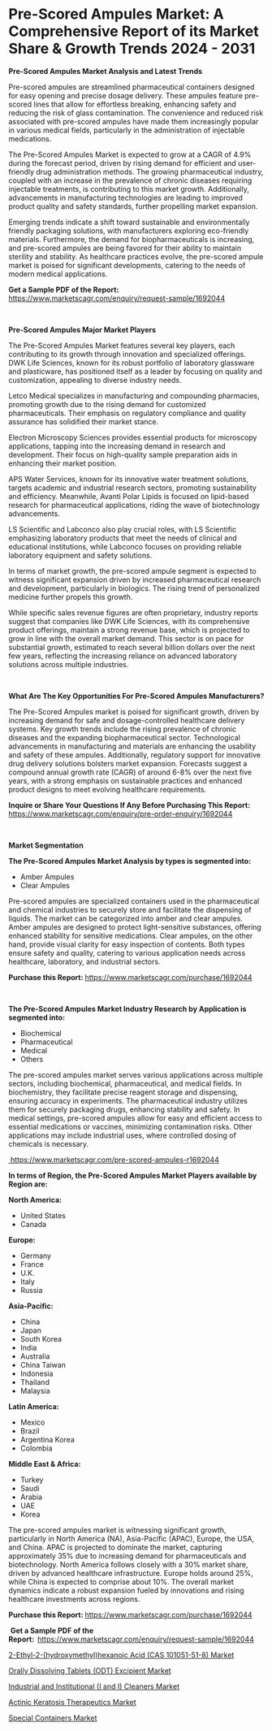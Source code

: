 <p><h1>Pre-Scored Ampules Market: A Comprehensive Report of its Market Share & Growth Trends 2024 - 2031</h1></p><p><strong>Pre-Scored Ampules Market Analysis and Latest Trends</strong></p>
<p><p>Pre-scored ampules are streamlined pharmaceutical containers designed for easy opening and precise dosage delivery. These ampules feature pre-scored lines that allow for effortless breaking, enhancing safety and reducing the risk of glass contamination. The convenience and reduced risk associated with pre-scored ampules have made them increasingly popular in various medical fields, particularly in the administration of injectable medications.</p><p>The Pre-Scored Ampules Market is expected to grow at a CAGR of 4.9% during the forecast period, driven by rising demand for efficient and user-friendly drug administration methods. The growing pharmaceutical industry, coupled with an increase in the prevalence of chronic diseases requiring injectable treatments, is contributing to this market growth. Additionally, advancements in manufacturing technologies are leading to improved product quality and safety standards, further propelling market expansion.</p><p>Emerging trends indicate a shift toward sustainable and environmentally friendly packaging solutions, with manufacturers exploring eco-friendly materials. Furthermore, the demand for biopharmaceuticals is increasing, and pre-scored ampules are being favored for their ability to maintain sterility and stability. As healthcare practices evolve, the pre-scored ampule market is poised for significant developments, catering to the needs of modern medical applications.</p></p>
<p><strong>Get a Sample PDF of the Report:&nbsp;</strong> <a href="https://www.marketscagr.com/enquiry/request-sample/1692044?utm_campaign=1755&utm_medium=2&utm_source=Github&utm_content=ia&utm_term=18102024&utm_id=pre-scored-ampules">https://www.marketscagr.com/enquiry/request-sample/1692044</a></p>
<p>&nbsp;</p>
<p><strong>Pre-Scored Ampules Major Market Players</strong></p>
<p><p>The Pre-Scored Ampules Market features several key players, each contributing to its growth through innovation and specialized offerings. DWK Life Sciences, known for its robust portfolio of laboratory glassware and plasticware, has positioned itself as a leader by focusing on quality and customization, appealing to diverse industry needs.</p><p>Letco Medical specializes in manufacturing and compounding pharmacies, promoting growth due to the rising demand for customized pharmaceuticals. Their emphasis on regulatory compliance and quality assurance has solidified their market stance.</p><p>Electron Microscopy Sciences provides essential products for microscopy applications, tapping into the increasing demand in research and development. Their focus on high-quality sample preparation aids in enhancing their market position.</p><p>APS Water Services, known for its innovative water treatment solutions, targets academic and industrial research sectors, promoting sustainability and efficiency. Meanwhile, Avanti Polar Lipids is focused on lipid-based research for pharmaceutical applications, riding the wave of biotechnology advancements.</p><p>LS Scientific and Labconco also play crucial roles, with LS Scientific emphasizing laboratory products that meet the needs of clinical and educational institutions, while Labconco focuses on providing reliable laboratory equipment and safety solutions.</p><p>In terms of market growth, the pre-scored ampule segment is expected to witness significant expansion driven by increased pharmaceutical research and development, particularly in biologics. The rising trend of personalized medicine further propels this growth.</p><p>While specific sales revenue figures are often proprietary, industry reports suggest that companies like DWK Life Sciences, with its comprehensive product offerings, maintain a strong revenue base, which is projected to grow in line with the overall market demand. This sector is on pace for substantial growth, estimated to reach several billion dollars over the next few years, reflecting the increasing reliance on advanced laboratory solutions across multiple industries.</p></p>
<p>&nbsp;</p>
<p><strong>What Are The Key Opportunities For Pre-Scored Ampules Manufacturers?</strong></p>
<p><p>The Pre-Scored Ampules market is poised for significant growth, driven by increasing demand for safe and dosage-controlled healthcare delivery systems. Key growth trends include the rising prevalence of chronic diseases and the expanding biopharmaceutical sector. Technological advancements in manufacturing and materials are enhancing the usability and safety of these ampules. Additionally, regulatory support for innovative drug delivery solutions bolsters market expansion. Forecasts suggest a compound annual growth rate (CAGR) of around 6-8% over the next five years, with a strong emphasis on sustainable practices and enhanced product designs to meet evolving healthcare requirements.</p></p>
<p><strong>Inquire or Share Your Questions If Any Before Purchasing This Report:</strong> <a href="https://www.marketscagr.com/enquiry/pre-order-enquiry/1692044?utm_campaign=1755&utm_medium=2&utm_source=Github&utm_content=ia&utm_term=18102024&utm_id=pre-scored-ampules">https://www.marketscagr.com/enquiry/pre-order-enquiry/1692044</a></p>
<p>&nbsp;</p>
<p><strong>Market Segmentation</strong></p>
<p><strong>The Pre-Scored Ampules Market Analysis by types is segmented into:</strong></p>
<p><ul><li>Amber Ampules</li><li>Clear Ampules</li></ul></p>
<p><p>Pre-scored ampules are specialized containers used in the pharmaceutical and chemical industries to securely store and facilitate the dispensing of liquids. The market can be categorized into amber and clear ampules. Amber ampules are designed to protect light-sensitive substances, offering enhanced stability for sensitive medications. Clear ampules, on the other hand, provide visual clarity for easy inspection of contents. Both types ensure safety and quality, catering to various application needs across healthcare, laboratory, and industrial sectors.</p></p>
<p><strong>Purchase this Report:&nbsp;</strong><a href="https://www.marketscagr.com/purchase/1692044?utm_campaign=1755&utm_medium=2&utm_source=Github&utm_content=ia&utm_term=18102024&utm_id=pre-scored-ampules">https://www.marketscagr.com/purchase/1692044</a></p>
<p>&nbsp;</p>
<p><strong>The Pre-Scored Ampules Market Industry Research by Application is segmented into:</strong></p>
<p><ul><li>Biochemical</li><li>Pharmaceutical</li><li>Medical</li><li>Others</li></ul></p>
<p><p>The pre-scored ampules market serves various applications across multiple sectors, including biochemical, pharmaceutical, and medical fields. In biochemistry, they facilitate precise reagent storage and dispensing, ensuring accuracy in experiments. The pharmaceutical industry utilizes them for securely packaging drugs, enhancing stability and safety. In medical settings, pre-scored ampules allow for easy and efficient access to essential medications or vaccines, minimizing contamination risks. Other applications may include industrial uses, where controlled dosing of chemicals is necessary.</p></p>
<p><a href="https://www.marketscagr.com/pre-scored-ampules-r1692044?utm_campaign=1755&utm_medium=2&utm_source=Github&utm_content=ia&utm_term=18102024&utm_id=pre-scored-ampules">&nbsp;https://www.marketscagr.com/pre-scored-ampules-r1692044</a></p>
<p><strong>In terms of Region, the Pre-Scored Ampules Market Players available by Region are:</strong></p>
<p>
    <p> <strong> North America: </strong>
        <ul>
            <li>United States</li>
            <li>Canada</li>
        </ul>
        </p> 
    <p> <strong> Europe: </strong>
        <ul>
            <li>Germany</li>
            <li>France</li>
            <li>U.K.</li>
            <li>Italy</li>
            <li>Russia</li>
        </ul>
        </p> 
    <p> <strong> Asia-Pacific: </strong>
        <ul>
            <li>China</li>
            <li>Japan</li>
            <li>South Korea</li>
            <li>India</li>
            <li>Australia</li>
            <li>China Taiwan</li>
            <li>Indonesia</li>
            <li>Thailand</li>
            <li>Malaysia</li>
        </ul>
        </p> 
    <p> <strong> Latin America: </strong>
        <ul>
            <li>Mexico</li>
            <li>Brazil</li>
            <li>Argentina Korea</li>
            <li>Colombia</li>
        </ul>
        </p> 
    <p> <strong> Middle East & Africa: </strong>
        <ul>
            <li>Turkey</li>
            <li>Saudi</li>
            <li>Arabia</li>
            <li>UAE</li>
            <li>Korea</li>
        </ul>
    </p>
    </p>
<p><p>The pre-scored ampules market is witnessing significant growth, particularly in North America (NA), Asia-Pacific (APAC), Europe, the USA, and China. APAC is projected to dominate the market, capturing approximately 35% due to increasing demand for pharmaceuticals and biotechnology. North America follows closely with a 30% market share, driven by advanced healthcare infrastructure. Europe holds around 25%, while China is expected to comprise about 10%. The overall market dynamics indicate a robust expansion fueled by innovations and rising healthcare investments across regions.</p></p>
<p><strong>Purchase this Report: </strong><a href="https://www.marketscagr.com/purchase/1692044?utm_campaign=1755&utm_medium=2&utm_source=Github&utm_content=ia&utm_term=18102024&utm_id=pre-scored-ampules">https://www.marketscagr.com/purchase/1692044</a></p>
<p>&nbsp;<strong>Get a Sample PDF of the Report:&nbsp;&nbsp;</strong><a href="https://www.marketscagr.com/enquiry/request-sample/1692044?utm_campaign=1755&utm_medium=2&utm_source=Github&utm_content=ia&utm_term=18102024&utm_id=pre-scored-ampules">https://www.marketscagr.com/enquiry/request-sample/1692044</a></p>
<p><strong></strong></p>
<p><p><a href="https://www.linkedin.com/pulse/2-ethyl-2-hydroxymethylhexanoic-acid-cas-101051-51-8-market-pe8tc?utm_campaign=1755&utm_medium=2&utm_source=Github&utm_content=ia&utm_term=18102024&utm_id=pre-scored-ampules">2-Ethyl-2-(hydroxymethyl)hexanoic Acid (CAS 101051-51-8) Market</a></p><p><a href="https://www.linkedin.com/pulse/global-orally-dissolving-tablets-odt-excipient-market-trends-gdlrc?utm_campaign=1755&utm_medium=2&utm_source=Github&utm_content=ia&utm_term=18102024&utm_id=pre-scored-ampules">Orally Dissolving Tablets (ODT) Excipient Market</a></p><p><a href="https://www.linkedin.com/pulse/industrial-institutional-i-cleaners-sector-surge-45-growth-roadmap-t5qic?utm_campaign=1755&utm_medium=2&utm_source=Github&utm_content=ia&utm_term=18102024&utm_id=pre-scored-ampules">Industrial and Institutional (I and I) Cleaners Market</a></p><p><a href="https://github.com/DRIVERKAPAUL/Market-Research-Report-List-1/blob/main/actinic-keratosis-therapeutics-market.md?utm_campaign=1755&utm_medium=2&utm_source=Github&utm_content=ia&utm_term=18102024&utm_id=pre-scored-ampules">Actinic Keratosis Therapeutics Market</a></p><p><a href="https://issuu.com/reportprime-2/docs/special-containers-market-size-2030_c83032a2d4dbd5?utm_campaign=1755&utm_medium=2&utm_source=Github&utm_content=ia&utm_term=18102024&utm_id=pre-scored-ampules">Special Containers Market</a></p></p>
